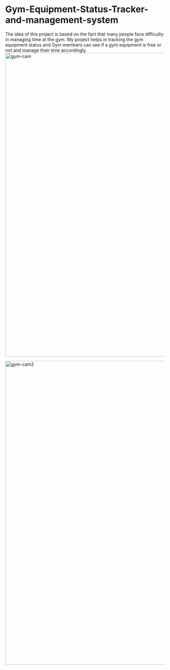 # Gym-Equipment-Status-Tracker-and-management-system
The idea of this project is based on the fact that many people face difficulty in managing time at the gym. My project helps in tracking the gym equipment status and Gym members can see if a gym equipment is free or not and manage their time accordingly.
<img width="960" alt="gym-cam" src="https://github.com/Vishvesh-exe/Gym-Equipment-Status-Tracker-and-management-system/assets/76891567/0130c4ce-dd1a-46fc-b5f1-0f28406c7eca">

<img width="960" alt="gym-cam2" src="https://github.com/Vishvesh-exe/Gym-Equipment-Status-Tracker-and-management-system/assets/76891567/9ed447b0-5aad-44fb-b883-c1bc506983fc">

